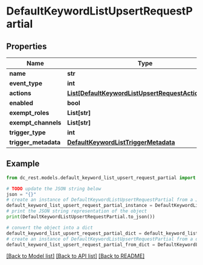 # DefaultKeywordListUpsertRequestPartial


## Properties

Name | Type | Description | Notes
------------ | ------------- | ------------- | -------------
**name** | **str** |  | [optional] 
**event_type** | **int** |  | [optional] 
**actions** | [**List[DefaultKeywordListUpsertRequestActionsInner]**](DefaultKeywordListUpsertRequestActionsInner.md) |  | [optional] 
**enabled** | **bool** |  | [optional] 
**exempt_roles** | **List[str]** |  | [optional] 
**exempt_channels** | **List[str]** |  | [optional] 
**trigger_type** | **int** |  | [optional] 
**trigger_metadata** | [**DefaultKeywordListTriggerMetadata**](DefaultKeywordListTriggerMetadata.md) |  | [optional] 

## Example

```python
from dc_rest.models.default_keyword_list_upsert_request_partial import DefaultKeywordListUpsertRequestPartial

# TODO update the JSON string below
json = "{}"
# create an instance of DefaultKeywordListUpsertRequestPartial from a JSON string
default_keyword_list_upsert_request_partial_instance = DefaultKeywordListUpsertRequestPartial.from_json(json)
# print the JSON string representation of the object
print(DefaultKeywordListUpsertRequestPartial.to_json())

# convert the object into a dict
default_keyword_list_upsert_request_partial_dict = default_keyword_list_upsert_request_partial_instance.to_dict()
# create an instance of DefaultKeywordListUpsertRequestPartial from a dict
default_keyword_list_upsert_request_partial_from_dict = DefaultKeywordListUpsertRequestPartial.from_dict(default_keyword_list_upsert_request_partial_dict)
```
[[Back to Model list]](../README.md#documentation-for-models) [[Back to API list]](../README.md#documentation-for-api-endpoints) [[Back to README]](../README.md)


